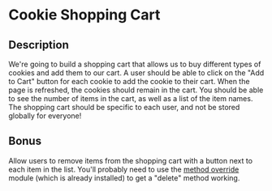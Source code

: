 # Cookie Shopping Cart

## Description
We're going to build a shopping cart that allows us to buy different types of cookies and add them to our cart. A user should be able to click on the "Add to Cart" button for each cookie to add the cookie to their cart. When the page is refreshed, the cookies should remain in the cart. You should be able to see the number of items in the cart, as well as a list of the item names. The shopping cart should be specific to each user, and not be stored globally for everyone!

## Bonus
Allow users to remove items from the shopping cart with a button next to each item in the list. You'll probably need to use the [method override](https://github.com/expressjs/method-override) module (which is already installed) to get a "delete" method working.

